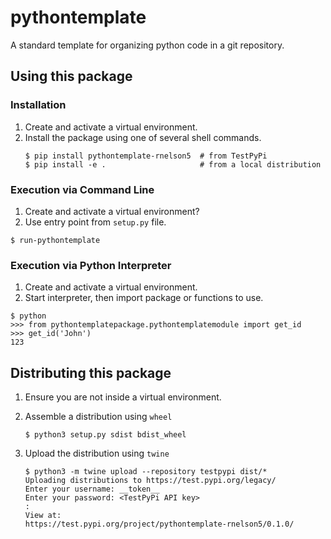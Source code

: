 # pythontemplate
A standard template for organizing python code in a git repository.

## Using this package
### Installation
1. Create and activate a virtual environment.
2. Install the package using one of several shell commands.
    ```shell script
    $ pip install pythontemplate-rnelson5  # from TestPyPi
    $ pip install -e .                     # from a local distribution
    ```
### Execution via Command Line
1. Create and activate a virtual environment?
2. Use entry point from `setup.py` file.
```shell script
$ run-pythontemplate
```

### Execution via Python Interpreter
1. Create and activate a virtual environment.
2. Start interpreter, then import package or functions to use.
```shell script
$ python
>>> from pythontemplatepackage.pythontemplatemodule import get_id
>>> get_id('John')
123
```




## Distributing this package
1. Ensure you are not inside a virtual environment.
2. Assemble a distribution using `wheel`
    ```shell script
    $ python3 setup.py sdist bdist_wheel
    ```

3. Upload the distribution using `twine`
    ```shell script
    $ python3 -m twine upload --repository testpypi dist/*
    Uploading distributions to https://test.pypi.org/legacy/
    Enter your username: __token__
    Enter your password: <TestPyPi API key>
    :
    View at:
    https://test.pypi.org/project/pythontemplate-rnelson5/0.1.0/
    ```

